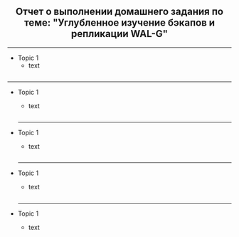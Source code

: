 <div align="center"><h2> Отчет о выполнении домашнего задания по теме: "Углубленное изучение бэкапов и репликации WAL-G" </h2></div>


***

* Topic 1
  *  text
  ```console
  ```
***

* Topic 1
  *  text
  ```console
  ```
  ***

* Topic 1
  *  text
  ```console
  ```
  ***

* Topic 1
  *  text
  ```console
  ```
  ***

* Topic 1
  *  text
  ```console
  ```
    
  
